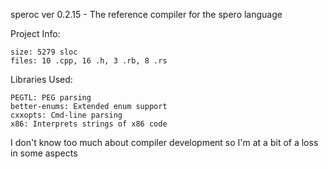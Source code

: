 speroc ver 0.2.15 - The reference compiler for the spero language

Project Info:

    size: 5279 sloc
    files: 10 .cpp, 16 .h, 3 .rb, 8 .rs

Libraries Used:

    PEGTL: PEG parsing
    better-enums: Extended enum support
    cxxopts: Cmd-line parsing
    x86: Interprets strings of x86 code

I don't know too much about compiler development so I'm at a bit of a loss in some aspects
